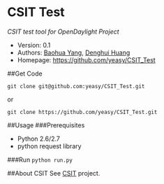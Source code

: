 CSIT Test
=========
*CSIT test tool for OpenDaylight Project*

* Version: 0.1
* Authors: [Baohua Yang](mailto:yangbaohua@gmail.com), [Denghui Huang](mailto:huangdenghui@gmail.com)
* Homepage: <https://github.com/yeasy/CSIT_Test>

##Get Code
```
git clone git@github.com:yeasy/CSIT_Test.git
```
or
```
git clone https://github.com/yeasy/CSIT_Test.git
```

##Usage
###Prerequisites
* Python 2.6/2.7
* python request library

###Run
 ```python run.py```

##About CSIT
See [CSIT](https://wiki.opendaylight.org/view/CrossProject:Integration_Group:CSIT) project.
